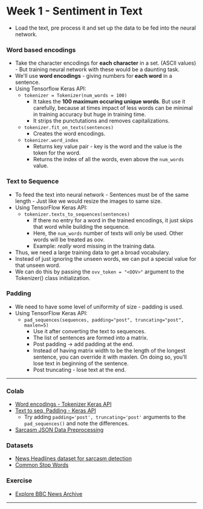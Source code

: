 # Week 1 - Sentiment in Text
- Load the text, pre process it and set up the data to be fed into the neural network.

### Word based encodings
- Take the character encodings for **each character** in a set. (ASCII values) - But training neural network with these would be a daunting task.
- We'll use **word encodings** - giving numbers for **each word** in a sentence.
- Using Tensorflow Keras API:
    - `tokenizer = Tokenizer(num_words = 100)`
        - It takes the **100 maximum occuring unique words**. But use it carefully, because at times impact of less words can be minimal in training accuracy but huge in training time.
        - It strips the punctutations and removes capitalizations.
    - `tokenizer.fit_on_texts(sentences)`
        - Creates the word encodings.
    - `tokenizer.word_index`
        - Returns key value pair - key is the word and the value is the token for the word.
        - Returns the index of all the words, even above the `num_words` value.

### Text to Sequence
- To feed the text into neural network - Sentences must be of the same length - Just like we would resize the images to same size.
- Using TensorFlow Keras API:
    - `tokenizer.texts_to_sequences(sentences)`
        - If there no entry for a word in the trained encodings, it just skips that word while building the sequence.
        - Here, the `num_words` number of texts will only be used. Other words will be treated as oov.
        - Example: *really* word missing in the training data.
- Thus, we need a large training data to get a broad vocabulary.
- Instead of just ignoring the unseen words, we can put a special value for that unseen word.
- We can do this by passing the `ovv_token = "<OOV>"` argument to the Tokenizer() class initialization.

### Padding
- We need to have some level of uniformity of size - padding is used.
- Using TensorFlow Keras API:
    - `pad_sequences(sequences, padding="post", truncating="post", maxlen=5)`
        - Use it after converting the text to sequences.
        - The list of sentences are formed into a matrix.
        - Post padding -> add padding at the end.
        - Instead of having matrix width to be the length of the longest sentence, you can override it with maxlen. On doing so, you'll lose text in beginning of the sentence.
        - Post truncating - lose text at the end.

---

### Colab
- [Word encodings - Tokenizer Keras API](https://colab.research.google.com/github/lmoroney/dlaicourse/blob/master/TensorFlow%20In%20Practice/Course%203%20-%20NLP/Course%203%20-%20Week%201%20-%20Lesson%201.ipynb)
- [Text to seq, Padding - Keras API](https://colab.research.google.com/github/lmoroney/dlaicourse/blob/master/TensorFlow%20In%20Practice/Course%203%20-%20NLP/Course%203%20-%20Week%201%20-%20Lesson%202.ipynb#scrollTo=rX8mhOLljYeM)
    - Try adding `padding='post', truncating='post'` arguments to the `pad_sequences()` and note the differences.
- [Sarcasm JSON Data Preprocessing](https://colab.research.google.com/github/lmoroney/dlaicourse/blob/master/TensorFlow%20In%20Practice/Course%203%20-%20NLP/Course%203%20-%20Week%201%20-%20Lesson%203.ipynb)

### Datasets
- [News Headlines dataset for sarcasm detection](https://www.kaggle.com/rmisra/news-headlines-dataset-for-sarcasm-detection/home)
- [Common Stop Words](https://github.com/Yoast/YoastSEO.js/blob/develop/src/config/stopwords.js)

### Exercise
- [Explore BBC News Archive](Explore_BBC_News_Archive_Exercise_Answer.ipynb)

---